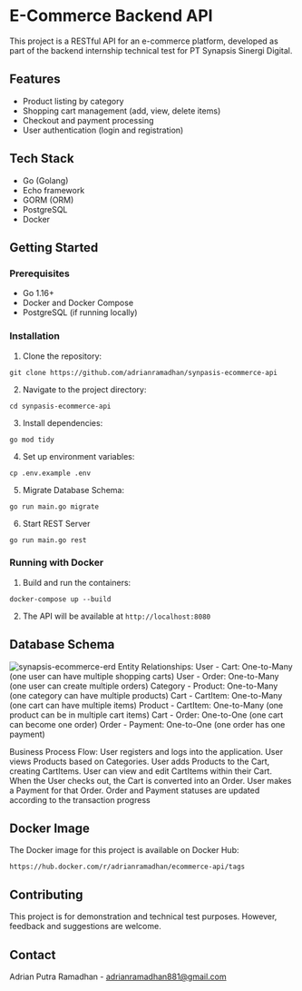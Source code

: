 # E-Commerce Backend API

This project is a RESTful API for an e-commerce platform, developed as part of the backend internship technical test for PT Synapsis Sinergi Digital.

## Features

- Product listing by category
- Shopping cart management (add, view, delete items)
- Checkout and payment processing
- User authentication (login and registration)

## Tech Stack

- Go (Golang)
- Echo framework
- GORM (ORM)
- PostgreSQL
- Docker

## Getting Started

### Prerequisites

- Go 1.16+
- Docker and Docker Compose
- PostgreSQL (if running locally)

### Installation

1. Clone the repository:
```
git clone https://github.com/adrianramadhan/synpasis-ecommerce-api
```

2. Navigate to the project directory:
```
cd synpasis-ecommerce-api
```
3. Install dependencies:
```
go mod tidy
```
4. Set up environment variables:
```
cp .env.example .env
```
5. Migrate Database Schema:
```
go run main.go migrate
```
6. Start REST Server
```
go run main.go rest
```

### Running with Docker
1. Build and run the containers:
```
docker-compose up --build

```
2. The API will be available at `http://localhost:8080`

## Database Schema
![synapsis-ecommerce-erd](https://github.com/adrianramadhan/synpasis-ecommerce-api/assets/59206760/5782b168-447f-412a-ad1e-dd875e9640ad)
Entity Relationships:
User - Cart: One-to-Many (one user can have multiple shopping carts)
User - Order: One-to-Many (one user can create multiple orders)
Category - Product: One-to-Many (one category can have multiple products)
Cart - CartItem: One-to-Many (one cart can have multiple items)
Product - CartItem: One-to-Many (one product can be in multiple cart items)
Cart - Order: One-to-One (one cart can become one order)
Order - Payment: One-to-One (one order has one payment)

Business Process Flow:
User registers and logs into the application.
User views Products based on Categories.
User adds Products to the Cart, creating CartItems.
User can view and edit CartItems within their Cart.
When the User checks out, the Cart is converted into an Order.
User makes a Payment for that Order.
Order and Payment statuses are updated according to the transaction progress

## Docker Image

The Docker image for this project is available on Docker Hub:
```
https://hub.docker.com/r/adrianramadhan/ecommerce-api/tags
```

## Contributing
This project is for demonstration and technical test purposes. However, feedback and suggestions are welcome.

## Contact
Adrian Putra Ramadhan - adrianramadhan881@gmail.com
